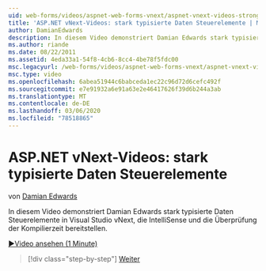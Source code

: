 ```yaml
---
uid: web-forms/videos/aspnet-web-forms-vnext/aspnet-vnext-videos-strongly-typed-data-controls
title: 'ASP.NET vNext-Videos: stark typisierte Daten Steuerelemente | Microsoft-Dokumentation'
author: DamianEdwards
description: In diesem Video demonstriert Damian Edwards stark typisierte Daten Steuerelemente in Visual Studio vNext, die IntelliSense und die Überprüfung der Kompilierzeit bereitstellen.
ms.author: riande
ms.date: 08/22/2011
ms.assetid: 4eda33a1-54f8-4cb6-8cc4-4be78f5fdc00
msc.legacyurl: /web-forms/videos/aspnet-web-forms-vnext/aspnet-vnext-videos-strongly-typed-data-controls
msc.type: video
ms.openlocfilehash: 6abea51944c6babceda1ec22c96d72d6cefc492f
ms.sourcegitcommit: e7e91932a6e91a63e2e46417626f39d6b244a3ab
ms.translationtype: MT
ms.contentlocale: de-DE
ms.lasthandoff: 03/06/2020
ms.locfileid: "78518865"
---
```

# <a name="aspnet-vnext-videos-strongly-typed-data-controls"></a>ASP.NET vNext-Videos: stark typisierte Daten Steuerelemente

von [Damian Edwards](https://github.com/DamianEdwards)

In diesem Video demonstriert Damian Edwards stark typisierte Daten Steuerelemente in Visual Studio vNext, die IntelliSense und die Überprüfung der Kompilierzeit bereitstellen.

[&#9654;Video ansehen (1 Minute)](https://channel9.msdn.com/Blogs/ASP-NET-Site-Videos/aspnet-vnext-videos-strongly-typed-data-controls)

> [!div class="step-by-step"]
> [Weiter](aspnet-vnext-videos-model-binding-part-1-selecting-data.md)
